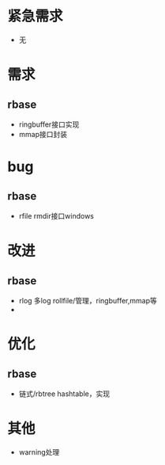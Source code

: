 # 紧急需求
- 无

# 需求
## rbase
- ringbuffer接口实现
- mmap接口封装

# bug
## rbase
- rfile rmdir接口windows

# 改进
## rbase
- rlog 多log rollfile/管理，ringbuffer,mmap等
- 

# 优化
## rbase
- 链式/rbtree hashtable，实现

# 其他
- warning处理
